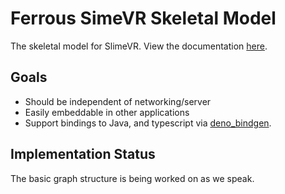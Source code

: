 # Ferrous SimeVR Skeletal Model

The skeletal model for SlimeVR. View the documentation
[here](https://thebutlah.github.io/ferrous_slimevr/skeletal_model/).

## Goals
* Should be independent of networking/server
* Easily embeddable in other applications
* Support bindings to Java, and typescript via
  [deno_bindgen](https://github.com/denoland/deno_bindgen).

## Implementation Status
The basic graph structure is being worked on as we speak.
